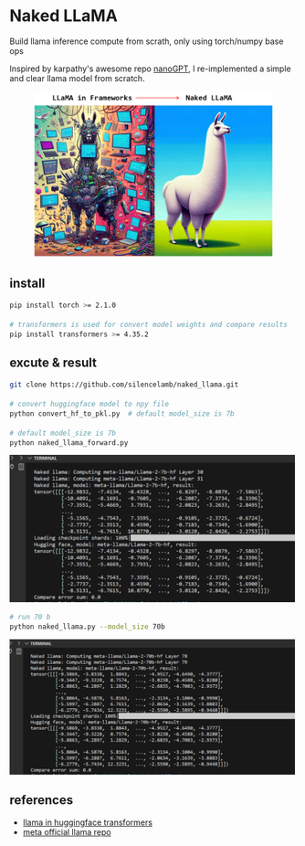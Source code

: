# Naked LLaMA

Build llama inference compute from scrath, only using torch/numpy base ops

Inspired by karpathy's awesome repo [nanoGPT](https://github.com/karpathy/nanoGPT), I re-implemented  a simple and clear llama model from scratch.

<p align="center">
  <img width="420" src="imgs/llama-in-framwork_vs_naked-llama.png">
</p>

## install

```bash
pip install torch >= 2.1.0

# transformers is used for convert model weights and compare results
pip install transformers >= 4.35.2

```

## excute & result

```bash
git clone https://github.com/silencelamb/naked_llama.git

# convert huggingface model to npy file
python convert_hf_to_pkl.py  # default model_size is 7b

# default model_size is 7b
python naked_llama_forward.py

```


<img src="imgs/llama2_7b_image.png" width="500">

```bash
# run 70 b
python naked_llama.py --model_size 70b

```

<img src="imgs/llama2_70b_image.png" width="500">

## references

- [llama in huggingface transformers](https://github.com/huggingface/transformers/blob/main/src/transformers/models/llama/modeling_llama.py)
- [meta official llama repo](https://github.com/meta-llama/llama/blob/main/llama/model.py)
